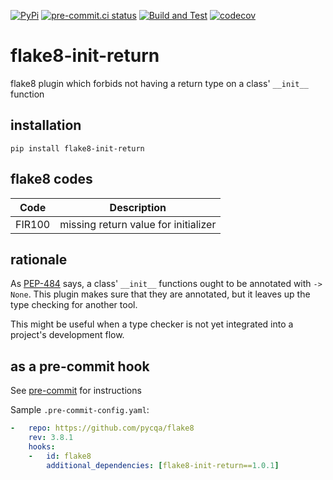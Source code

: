 [![PyPi](https://img.shields.io/pypi/v/flake8-init-return.svg)](https://pypi.python.org/pypi/flake8-init-return/)
[![pre-commit.ci status](https://results.pre-commit.ci/badge/github/keller00/flake8-init-return/main.svg)](https://results.pre-commit.ci/latest/github/keller00/flake8-init-return/main)
[![Build and Test](https://github.com/keller00/flake8-init-return/actions/workflows/test.yml/badge.svg)](https://github.com/keller00/flake8-init-return/actions/workflows/test.yml)
[![codecov](https://codecov.io/gh/keller00/flake8-init-return/branch/main/graph/badge.svg)](https://codecov.io/gh/keller00/flake8-init-return)

flake8-init-return
================

flake8 plugin which forbids not having a return type on a class' `__init__` function

## installation

`pip install flake8-init-return`

## flake8 codes

| Code   | Description                          |
|--------|--------------------------------------|
| FIR100 | missing return value for initializer |

## rationale

As [PEP-484](https://peps.python.org/pep-0484/) says, a class' `__init__`
functions ought to be annotated with `-> None`. This plugin makes sure
that they are annotated, but it leaves up the type checking for another
tool.

This might be useful when a type checker is not yet integrated
into a project's development flow.


## as a pre-commit hook

See [pre-commit](https://github.com/pre-commit/pre-commit) for instructions

Sample `.pre-commit-config.yaml`:

```yaml
-   repo: https://github.com/pycqa/flake8
    rev: 3.8.1
    hooks:
    -   id: flake8
        additional_dependencies: [flake8-init-return==1.0.1]
```
